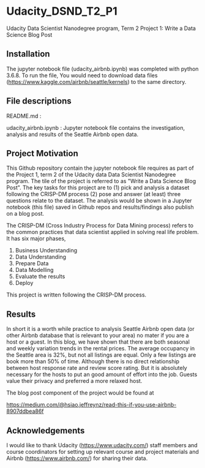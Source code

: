 # Udacity_DSND_T2_P1
Udacity Data Scientist Nanodegree program, Term 2 Project 1: Write a Data Science Blog Post


## Installation
The jupyter notebook file (udacity_airbnb.ipynb) was completed with python 3.6.8. To run the file, You would need to download data files (https://www.kaggle.com/airbnb/seattle/kernels) to the same directory. 

## File descriptions
  README.md :
  
  udacity_airbnb.ipynb : Jupyter notebook file contains the investigation, analysis and results of the Seattle Airbnb open data.

## Project Motivation
This Github repository contain the jupyter notebook file requires as part of the Project 1, term 2 of the Udacity data Data Scientist Nanodegree program.  The tile of the project is referred to as "Write a Data Science Blog Post".  The key tasks for this project are to (1) pick and analysis a dataset following the CRISP-DM process (2) pose and answer (at least) three questions relate to the dataset.  The analysis would be shown in a Jupyter notebook (this file) saved in Github repos and results/findings also publish on a blog post. 

The CRISP-DM (Cross Industry Process for Data Mining process) refers to the common practices that data scientist applied in solving real life problem.  It has six major phases,

1. Business Understanding
2. Data Understanding 
3. Prepare Data
4. Data Modelling
5. Evaluate the results
6. Deploy

This project is written following the CRISP-DM process. 

## Results

In short it is a worth while practice to analysis Seattle Airbnb open data (or other Airbnb database that is relevant to your area) no mater if you are a host or a guest. In this blog, we have shown that there are both seasonal and weekly variation trends in the rental prices. The average occupancy in the Seattle area is 32%, but not all listings are equal. Only a few listings are book more than 50% of time. Although there is no direct relationship between host response rate and review score rating. But it is absolutely necessary for the hosts to put an good amount of effort into the job. Guests value their privacy and preferred a more relaxed host.

The blog post component of the project would be found at 

https://medium.com/@hsiao.jeffreynz/read-this-if-you-use-airbnb-8907ddbea86f

## Acknowledgements
I would like to thank Udacity (https://www.udacity.com/) staff members and course coordinators for setting up relevant course and project materials and Airbnb (https://www.airbnb.com/) for sharing their data. 

